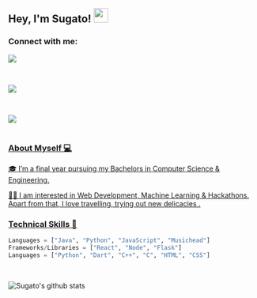 
## Hey, I'm Sugato! <img src="https://github.com/TheDudeThatCode/TheDudeThatCode/blob/master/Assets/Hi.gif"  width="29px">

  

### Connect with me:

  
<div align=left>

<a  href="https://www.linkedin.com/in/sugato-bagchi-35a81a1b1/">

<img src="https://img.icons8.com/fluent/48/000000/linkedin.png" >

</a>&nbsp;

  

<a  href="https://twitter.com/sugato_bagchi">

<img src="https://img.icons8.com/color/48/000000/twitter--v1.png" >

</a>&nbsp;


  

<a  href="mailto:sugato.bagchi.of@gmail.com">

<img src="https://img.icons8.com/color/48/000000/gmail-new.png" >

  
</div>

<br  />

  

### About Myself 💻

🎓 I’m a final year pursuing my Bachelors in Computer Science & Engineering. </br>

👨‍💻 I am interested in Web Development, Machine Learning & Hackathons. Apart from that, I love travelling, trying out new delicacies . </br>

  



### Technical Skills 📖
```python
Languages = ["Java", "Python", "JavaScript", "Musichead"]
Frameworks/Libraries = ["React", "Node", "Flask"]
Languages = ["Python", "Dart", "C++", "C", "HTML", "CSS"]
```
&nbsp;
  

![Sugato's github stats](https://github-readme-stats.vercel.app/api?username=SugatoBagchi&show_icons=true&hide_border=true)

<br />
